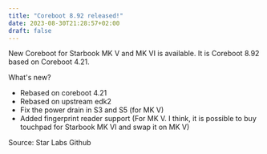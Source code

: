 ```yaml
---
title: "Coreboot 8.92 released!"
date: 2023-08-30T21:28:57+02:00
draft: false
---
```


New Coreboot for Starbook MK V and MK VI is available. It is Coreboot 8.92 based on Coreboot 4.21.

What's new?

- Rebased on coreboot 4.21
- Rebased on upstream edk2
- Fix the power drain in S3 and S5 (for MK V)
- Added fingerprint reader support (For MK V. I think, it is possible to buy touchpad for Starbook MK VI and swap it on MK V)


Source: Star Labs Github

